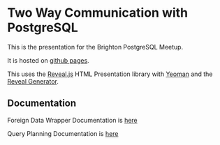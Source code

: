 Two Way Communication with PostgreSQL
=====================================

This is the presentation for the Brighton PostgreSQL Meetup.

It is hosted on [github pages](http://matthewfranglen.github.io/postgresql-fdw/#/).

This uses the [Reveal.js](https://github.com/hakimel/reveal.js) HTML Presentation library with [Yeoman](http://yeoman.io) and the [Reveal Generator](https://github.com/slara/generator-reveal).

Documentation
-------------

Foreign Data Wrapper Documentation is [here](http://www.postgresql.org/docs/current/static/fdwhandler.html)

Query Planning Documentation is [here](http://www.postgresql.org/docs/current/static/fdw-planning.html)
